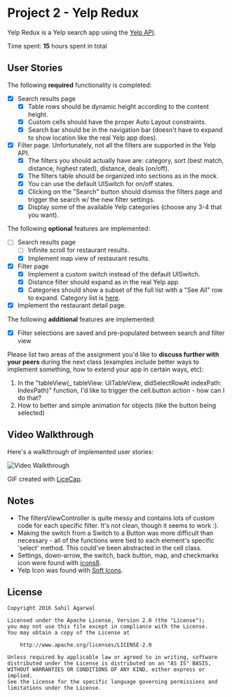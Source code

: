 # Project 2 - Yelp Redux

Yelp Redux is a Yelp search app using the [Yelp API](http://www.yelp.com/developers/documentation/v2/search_api).

Time spent: **15** hours spent in total

## User Stories

The following **required** functionality is completed:

- [x] Search results page
   - [x] Table rows should be dynamic height according to the content height.
   - [x] Custom cells should have the proper Auto Layout constraints.
   - [x] Search bar should be in the navigation bar (doesn't have to expand to show location like the real Yelp app does).
- [x] Filter page. Unfortunately, not all the filters are supported in the Yelp API.
   - [x] The filters you should actually have are: category, sort (best match, distance, highest rated), distance, deals (on/off).
   - [x] The filters table should be organized into sections as in the mock.
   - [x] You can use the default UISwitch for on/off states.
   - [x] Clicking on the "Search" button should dismiss the filters page and trigger the search w/ the new filter settings.
   - [x] Display some of the available Yelp categories (choose any 3-4 that you want).

The following **optional** features are implemented:

- [ ] Search results page
   - [ ] Infinite scroll for restaurant results.
   - [x] Implement map view of restaurant results.
- [x] Filter page
   - [x] Implement a custom switch instead of the default UISwitch.
   - [x] Distance filter should expand as in the real Yelp app
   - [x] Categories should show a subset of the full list with a "See All" row to expand. Category list is [here](http://www.yelp.com/developers/documentation/category_list).
- [x] Implement the restaurant detail page.

The following **additional** features are implemented:
- [x] Filter selections are saved and pre-populated between search and filter view

Please list two areas of the assignment you'd like to **discuss further with your peers** during the next class (examples include better ways to implement something, how to extend your app in certain ways, etc):

1. In the "tableView(_ tableView: UITableView, didSelectRowAt indexPath: IndexPath)" function, I'd like to trigger the cell.button action - how can I do that?
2. How to better and simple animation for objects (like the button being selected)

## Video Walkthrough

Here's a walkthrough of implemented user stories:

<img src='http://i.imgur.com/link/to/your/gif/file.gif' title='Video Walkthrough' width='' alt='Video Walkthrough' />

GIF created with [LiceCap](http://www.cockos.com/licecap/).

## Notes

* The filtersViewController is quite messy and contains lots of custom code for each specific filter. It's not clean, though it seems to work :).
* Making the switch from a Switch to a Button was more difficult than necessary - all of the functions were tied to each element's specific 'select' method. This could've been abstracted in the cell class.
* Settings, down-arrow, the switch, back button, map, and checkmarks icon were found with [icons8](https://icons8.com).
* Yelp Icon was found with [Soft Icons](http://www.softicons.com/social-media-icons/ios-8-style-social-media-icons-by-design-bolts/yelp-icon).

## License

    Copyright 2016 Sahil Agarwal

    Licensed under the Apache License, Version 2.0 (the "License");
    you may not use this file except in compliance with the License.
    You may obtain a copy of the License at

        http://www.apache.org/licenses/LICENSE-2.0

    Unless required by applicable law or agreed to in writing, software
    distributed under the License is distributed on an "AS IS" BASIS,
    WITHOUT WARRANTIES OR CONDITIONS OF ANY KIND, either express or implied.
    See the License for the specific language governing permissions and
    limitations under the License.